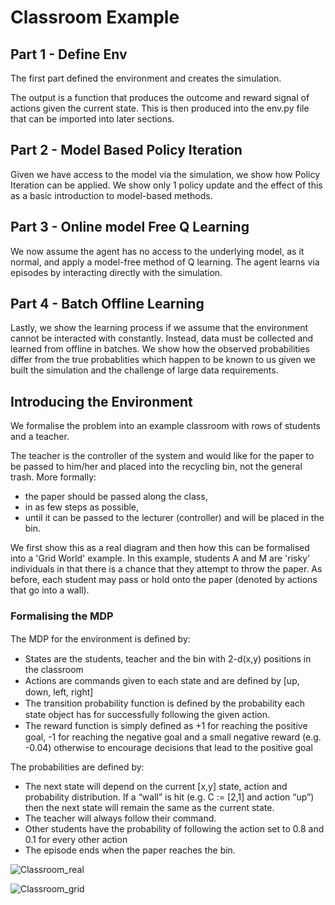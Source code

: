 # Classroom Example

## Part 1 - Define Env

The first part defined the environment and creates the simulation. 

The output is a function that produces the outcome and reward signal of actions given the current state. This is then produced into the env.py file that can be imported into later sections.

## Part 2 - Model Based Policy Iteration

Given we have access to the model via the simulation, we show how Policy Iteration can be applied. We show only 1 policy update and the effect of this as a basic introduction to model-based methods.

## Part 3 - Online model Free Q Learning

We now assume the agent has no access to the underlying model, as it normal, and apply a model-free method of Q learning. The agent learns via episodes by interacting directly with the simulation. 

## Part 4 - Batch Offline Learning

Lastly, we show the learning process if we assume that the environment cannot be interacted with constantly. Instead, data must be collected and learned from offline in batches. We show how the observed probabilities differ from the true probablities which happen to be known to us given we built the simulation and the challenge of large data requirements. 


## Introducing the Environment

We formalise the problem into an example classroom with rows of students and a teacher.

The teacher is the controller of the system and would like for the paper to be passed to him/her and placed into the recycling bin, not the general trash. More formally:

- the paper should be passed along the class,
- in as few steps as possible,
- until it can be passed to the lecturer (controller) and will be placed in the bin.

We first show this as a real diagram and then how this can be formalised into a 'Grid World' example. In this example, students A and M are 'risky' individuals in that there is a chance that they attempt to throw the paper. As before, each student may pass or hold onto the paper (denoted by actions that go into a wall).

### Formalising the MDP

The MDP for the environment is deﬁned by:

- States are the students, teacher and the bin with 2-d(x,y) positions in the classroom
- Actions are commands given to each state and are deﬁned by [up, down, left, right]
- The transition probability function is deﬁned by the probability each state object has for successfully following the given action.
- The reward function is simply deﬁned as +1 for reaching the positive goal, -1 for reaching the negative goal and a small negative reward (e.g. -0.04) otherwise to encourage decisions that lead to the positive goal

The probabilities are defined by:

- The next state will depend on the current [x,y] state, action and probability distribution. If a “wall” is hit (e.g. C := [2,1] and action “up”) then the next state will remain the same as the current state.
- The teacher will always follow their command.
- Other students have the probability of following the action set to 0.8 and 0.1 for every other action
- The episode ends when the paper reaches the bin.



![Classroom_real](https://i.imgur.com/nOIUKlg.png "Classroom in Real-World")

![Classroom_grid](https://i.imgur.com/WeJnqs2.png "Classroom as Grid-World")




